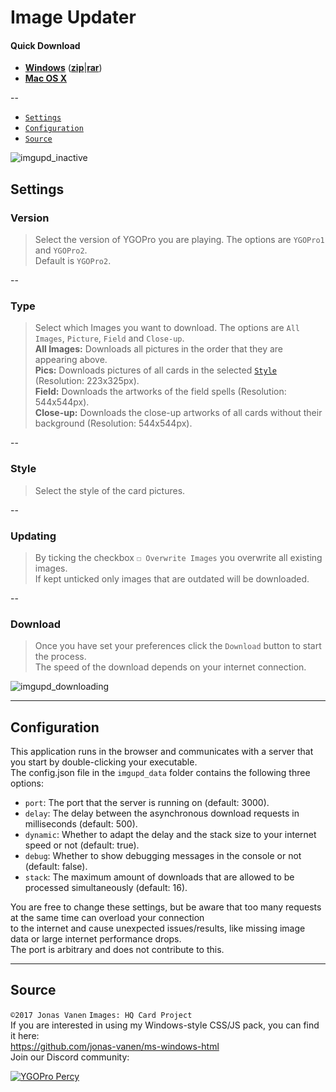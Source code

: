 # Image Updater

#### Quick Download
- [**Windows**](https://github.com/jonas-vanen/image-updater/releases/download/v0.0.3-win/ImageUpdater-win-v0.0.3.zip) ([**zip**](https://github.com/jonas-vanen/image-updater/releases/download/v0.0.3-win/ImageUpdater-win-v0.0.3.zip)|[**rar**](https://github.com/jonas-vanen/image-updater/releases/download/v0.0.3-win/ImageUpdater-win-v0.0.3.rar)) 
- [**Mac OS X**](https://github.com/jonas-vanen/image-updater/releases/download/v0.0.1-mac/ImageUpdater-mac.zip)  

--

* [`Settings`](#settings)
* [`Configuration`](#configuration)
* [`Source`](#source)

![imgupd_inactive](http://i.imgur.com/HZaEXQY.png)  

## Settings
### Version
>Select the version of YGOPro you are playing. The options are `YGOPro1` and `YGOPro2`.  
Default is `YGOPro2`.  

--

### Type
>Select which Images you want to download. The options are `All Images`, `Picture`, `Field` and `Close-up`.  
**All Images:** Downloads all pictures in the order that they are appearing above.  
**Pics:** Downloads pictures of all cards in the selected [`Style`](#style) (Resolution: 223x325px).  
**Field:** Downloads the artworks of the field spells (Resolution: 544x544px).  
**Close-up:** Downloads the close-up artworks of all cards without their background (Resolution: 544x544px).  

--

### Style
>Select the style of the card pictures.  

--

### Updating
>By ticking the checkbox `☐ Overwrite Images` you overwrite all existing images.  
If kept unticked only images that are outdated will be downloaded.  

--

### Download
>Once you have set your preferences click the `Download` button to start the process.  
The speed of the download depends on your internet connection. 

![imgupd_downloading](http://i.imgur.com/7GwEDoI.png)

---

## Configuration

This application runs in the browser and communicates with a server that you start by double-clicking your executable.  
The config.json file in the `imgupd_data` folder contains the following three options:  
* `port`: The port that the server is running on (default: 3000).  
* `delay`: The delay between the asynchronous download requests in milliseconds (default: 500).  
* `dynamic`: Whether to adapt the delay and the stack size to your internet speed or not (default: true).  
* `debug`: Whether to show debugging messages in the console or not (default: false).  
* `stack`: The maximum amount of downloads that are allowed to be processed simultaneously (default: 16).  

You are free to change these settings, but be aware that too many requests at the same time can overload your connection  
to the internet and cause unexpected issues/results, like missing image data or large internet performance drops.  
The port is arbitrary and does not contribute to this.  

---

## Source

`©2017 Jonas Vanen` `Images: HQ Card Project`  
If you are interested in using my Windows-style CSS/JS pack, you can find it here:  
https://github.com/jonas-vanen/ms-windows-html  
Join our Discord community:  

[![YGOPro Percy](http://i.imgur.com/v732Scx.png)](https://discord.gg/Rae2vZV)

